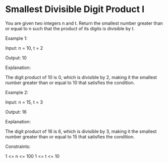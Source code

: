 # Smallest Divisible Digit Product I

You are given two integers n and t. Return the smallest number greater than or equal to n such that the product of its digits is divisible by t.

Example 1:

Input: n = 10, t = 2

Output: 10

Explanation:

The digit product of 10 is 0, which is divisible by 2, making it the smallest number greater than or equal to 10 that satisfies the condition.

Example 2:

Input: n = 15, t = 3

Output: 16

Explanation:

The digit product of 16 is 6, which is divisible by 3, making it the smallest number greater than or equal to 15 that satisfies the condition.

Constraints:

1 <= n <= 100
1 <= t <= 10
